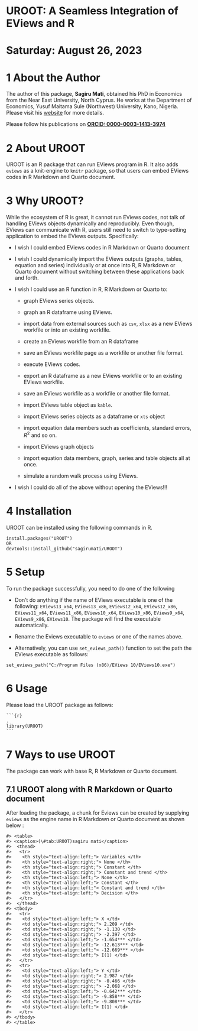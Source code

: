 # UROOT: A Seamless Integration of EViews and R

# Saturday: August 26, 2023

<!-- <img src="inst/figures/UROOT.png" align="right" width="120" /> -->

<!-- badges: start -->
<!-- [![CRAN_Status_Badge](https://www.r-pkg.org/badges/version/UROOT)](https://cran.r-project.org/package=UROOT) -->
<!-- [![CRAN_Status_Badge](https://cranlogs.r-pkg.org/badges/grand-total/UROOT?color=49C31B)](https://cranlogs.r-pkg.org/badges/grand-total/UROOT?color=49C31B) -->
<!-- [![](https://cranlogs.r-pkg.org/badges/UROOT?color=49C31B)](https://cranlogs.r-pkg.org/badges/UROOT?color=49C31B) -->
<!-- [![R-CMD-check](https://github.com/sagirumati/UROOT/actions/workflows/check-standard.yaml/badge.svg)](https://github.com/sagirumati/UROOT/actions/workflows/check-standard.yaml) -->
<!-- badges: end -->

# 1 About the Author

The author of this package, **Sagiru Mati**, obtained his PhD in
Economics from the Near East University, North Cyprus. He works at the
Department of Economics, Yusuf Maitama Sule (Northwest) University,
Kano, Nigeria. Please visit his [website](https://smati.com.ng) for more
details.

Please follow his publications on [**ORCID:
0000-0003-1413-3974**](https://orcid.org/0000-0003-1413-3974)

# 2 About UROOT

UROOT is an R package that can run EViews program in R. It also adds
`eviews` as a knit-engine to `knitr` package, so that users can embed
EViews codes in R Markdown and Quarto document.

# 3 Why UROOT?

While the ecosystem of R is great, it cannot run EViews codes, not talk
of handling EViews objects dynamically and reproducibly. Even though,
EViews can communicate with R, users still need to switch to
type-setting application to embed the EViews outputs. Specifically:

-   I wish I could embed EViews codes in R Markdown or Quarto document

-   I wish I could dynamically import the EViews outputs (graphs,
    tables, equation and series) individually or at once into R, R
    Markdown or Quarto document without switching between these
    applications back and forth.

-   I wish I could use an R function in R, R Markdown or Quarto to:

    -   graph EViews series objects.

    -   graph an R dataframe using EViews.

    -   import data from external sources such as `csv`, `xlsx` as a new
        EViews workfile or into an existing workfile.

    -   create an EViews workfile from an R dataframe

    -   save an EViews workfile page as a workfile or another file
        format.

    -   execute EViews codes.

    -   export an R dataframe as a new EViews workfile or to an existing
        EViews workfile.

    -   save an EViews workfile as a workfile or another file format.

    -   import EViews table object as `kable`.

    -   import EViews series objects as a dataframe or `xts` object

    -   import equation data members such as coefficients, standard
        errors, *R*<sup>2</sup> and so on.

    -   import EViews graph objects

    -   import equation data members, graph, series and table objects
        all at once.

    -   simulate a random walk process using EViews.

-   I wish I could do all of the above without opening the EViews!!!

# 4 Installation

UROOT can be installed using the following commands in R.

    install.packages("UROOT")
    OR
    devtools::install_github("sagirumati/UROOT")

# 5 Setup

To run the package successfully, you need to do one of the following

-   Don’t do anything if the name of EViews executable is one of the
    following: `EViews13_x64`, `EViews13_x86`, `EViews12_x64`,
    `EViews12_x86`, `EViews11_x64`, `EViews11_x86`, `EViews10_x64`,
    `EViews10_x86`, `EViews9_x64`, `EViews9_x86`, `EViews10`. The
    package will find the executable automatically.

-   Rename the Eviews executable to `eviews` or one of the names above.

-   Alternatively, you can use `set_eviews_path()` function to set the
    path the EViews executable as follows:

<!-- -->

    set_eviews_path("C:/Program Files (x86)/EViews 10/EViews10.exe")

# 6 Usage

Please load the UROOT package as follows:

    ```{r}                                                                .
    library(UROOT)
    ```

# 7 Ways to use UROOT

The package can work with base R, R Markdown or Quarto document.

## 7.1 UROOT along with R Markdown or Quarto document

After loading the package, a chunk for Eviews can be created by
supplying `eviews` as the engine name in R Markdown or Quarto document
as shown below :

    #> <table>
    #> <caption>(\#tab:UROOT)sagiru mati</caption>
    #>  <thead>
    #>   <tr>
    #>    <th style="text-align:left;"> Variables </th>
    #>    <th style="text-align:right;"> None </th>
    #>    <th style="text-align:right;"> Constant </th>
    #>    <th style="text-align:right;"> Constant and trend </th>
    #>    <th style="text-align:left;"> None </th>
    #>    <th style="text-align:left;"> Constant </th>
    #>    <th style="text-align:left;"> Constant and trend </th>
    #>    <th style="text-align:left;"> Decision </th>
    #>   </tr>
    #>  </thead>
    #> <tbody>
    #>   <tr>
    #>    <td style="text-align:left;"> X </td>
    #>    <td style="text-align:right;"> 2.209 </td>
    #>    <td style="text-align:right;"> -1.130 </td>
    #>    <td style="text-align:right;"> -2.397 </td>
    #>    <td style="text-align:left;"> -1.654*** </td>
    #>    <td style="text-align:left;"> -12.613*** </td>
    #>    <td style="text-align:left;"> -12.669*** </td>
    #>    <td style="text-align:left;"> I(1) </td>
    #>   </tr>
    #>   <tr>
    #>    <td style="text-align:left;"> Y </td>
    #>    <td style="text-align:right;"> 2.987 </td>
    #>    <td style="text-align:right;"> -0.466 </td>
    #>    <td style="text-align:right;"> -2.068 </td>
    #>    <td style="text-align:left;"> -0.642*** </td>
    #>    <td style="text-align:left;"> -9.858*** </td>
    #>    <td style="text-align:left;"> -9.808*** </td>
    #>    <td style="text-align:left;"> I(1) </td>
    #>   </tr>
    #> </tbody>
    #> </table>
